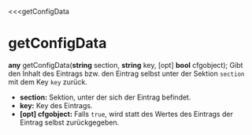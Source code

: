 <<<getConfigData
# getConfigData

**any** getConfigData(**string** section, **string** key, [opt] **bool** cfgobject);
Gibt den Inhalt des Eintrags bzw. den Eintrag selbst unter der Sektion ```section``` mit dem Key ```key``` zurück.

- **section:**
  Sektion, unter der sich der Eintrag befindet.
- **key:**
  Key des Eintrags.
- **[opt] cfgobject:**
  Falls ```true```, wird statt des Wertes des Eintrags der Eintrag selbst zurückgegeben.